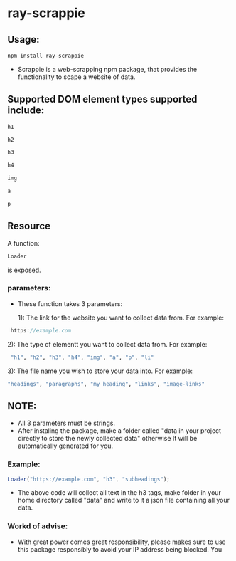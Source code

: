 # ray-scrappie

## Usage:

```bash
npm install ray-scrappie
```

- Scrappie is a web-scrapping npm package, that provides the functionality to scape a website of data.

## Supported DOM element types supported include:

```bash
h1
```

```bash
h2
```

```bash
h3
```

```bash
h4
```

```bash
img
```

```bash
a
```

```bash
p
```

## Resource

A function:

```bash
Loader
```

is exposed.

### parameters:

- These function takes 3 parameters:

  1): The link for the website you want to collect data from. For example:

```javascript
 https://example.com
```

2): The type of elementt you want to collect data from. For example:

```bash
 "h1", "h2", "h3", "h4", "img", "a", "p", "li"
```

3): The file name you wish to store your data into. For example:

```bash
"headings", "paragraphs", "my heading", "links", "image-links"
```

## NOTE:

- All 3 parameters must be strings.
- After instaling the package, make a folder called "data in your project directly to store the newly collected data" otherwise It will be automatically generated for you.

### Example:

```javascript
Loader("https://example.com", "h3", "subheadings");
```

- The above code will collect all text in the h3 tags, make folder in your home directory called "data" and write to it a json file containing all your data.

### Workd of advise:

- With great power comes great responsibility, please makes sure to use this package responsibly to avoid your IP address being blocked. You
